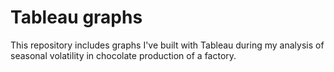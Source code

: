 # Tableau graphs
This repository includes graphs I've built with Tableau during my analysis of seasonal volatility in chocolate production of a factory.